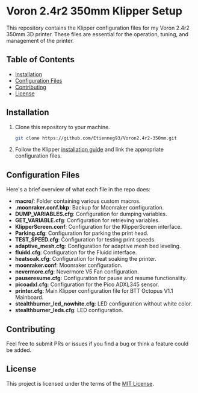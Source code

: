 # Voron 2.4r2 350mm Klipper Setup

This repository contains the Klipper configuration files for my Voron 2.4r2 350mm 3D printer. These files are essential for the operation, tuning, and management of the printer.

## Table of Contents

- [Installation](#installation)
- [Configuration Files](#configuration-files)
- [Contributing](#contributing)
- [License](#license)

## Installation

1. Clone this repository to your machine.
    ```bash
    git clone https://github.com/Etienneg93/Voron2.4r2-350mm.git
    ```
2. Follow the Klipper [installation guide](https://klipper3d.org/Installation.html) and link the appropriate configuration files.

## Configuration Files

Here's a brief overview of what each file in the repo does:
- **macro/**: Folder containing various custom macros.
- **.moonraker.conf.bkp**: Backup for Moonraker configuration.
- **DUMP_VARIABLES.cfg**: Configuration for dumping variables.
- **GET_VARIABLE.cfg**: Configuration for retrieving variables.
- **KlipperScreen.conf**: Configuration for the KlipperScreen interface.
- **Parking.cfg**: Configuration for parking the print head.
- **TEST_SPEED.cfg**: Configuration for testing print speeds.
- **adaptive_mesh.cfg**: Configuration for adaptive mesh bed leveling.
- **fluidd.cfg**: Configuration for the Fluidd interface.
- **heatsoak.cfg**: Configuration for heat soaking the printer.
- **moonraker.conf**: Moonraker configuration.
- **nevermore.cfg**: Nevermore V5 Fan configuration.
- **pauseresume.cfg**: Configuration for pause and resume functionality.
- **picoadxl.cfg**: Configuration for the Pico ADXL345 sensor.
- **printer.cfg**: Main Klipper configuration file for BTT Octopus V1.1 Mainboard.
- **stealthburner_led_nowhite.cfg**: LED configuration without white color.
- **stealthburner_leds.cfg**: LED configuration.

## Contributing

Feel free to submit PRs or issues if you find a bug or think a feature could be added.

## License

This project is licensed under the terms of the [MIT License](LICENSE).
